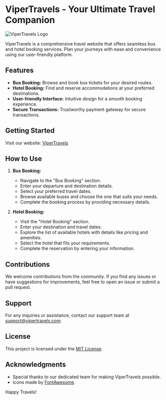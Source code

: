 # ViperTravels - Your Ultimate Travel Companion

![ViperTravels Logo](link-to-your-logo.png)

ViperTravels is a comprehensive travel website that offers seamless bus and hotel booking services. Plan your journeys with ease and convenience using our user-friendly platform.

## Features

- **Bus Booking:** Browse and book bus tickets for your desired routes.
- **Hotel Booking:** Find and reserve accommodations at your preferred destinations.
- **User-friendly Interface:** Intuitive design for a smooth booking experience.
- **Secure Transactions:** Trustworthy payment gateway for secure transactions.

## Getting Started

Visit our website: [ViperTravels](http://vipertravels.free.nf)

## How to Use

1. **Bus Booking:**
    - Navigate to the "Bus Booking" section.
    - Enter your departure and destination details.
    - Select your preferred travel dates.
    - Browse available buses and choose the one that suits your needs.
    - Complete the booking process by providing necessary details.

2. **Hotel Booking:**
    - Visit the "Hotel Booking" section.
    - Enter your destination and travel dates.
    - Explore the list of available hotels with details like pricing and amenities.
    - Select the hotel that fits your requirements.
    - Complete the reservation by entering your information.

## Contributions

We welcome contributions from the community. If you find any issues or have suggestions for improvements, feel free to open an issue or submit a pull request.

## Support

For any inquiries or assistance, contact our support team at support@vipertravels.com.

## License

This project is licensed under the [MIT License](LICENSE).

## Acknowledgments

- Special thanks to our dedicated team for making ViperTravels possible.
- Icons made by [FontAwesome](https://fontawesome.com).

Happy Travels!

